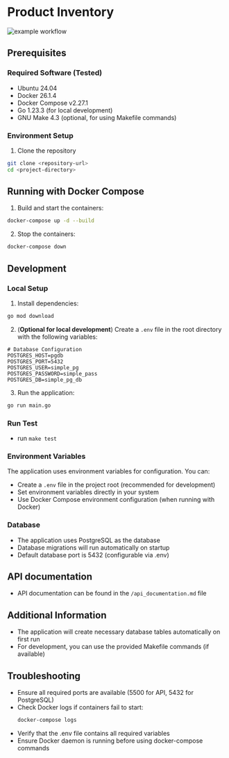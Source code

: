 # Product Inventory
![example workflow](https://github.com/qoojung/product-inventory/actions/workflows/go.yml/badge.svg)
## Prerequisites

### Required Software (Tested)
- Ubuntu 24.04
- Docker 26.1.4
- Docker Compose v2.27.1
- Go 1.23.3 (for local development)
- GNU Make 4.3 (optional, for using Makefile commands)

### Environment Setup

1. Clone the repository
```bash
git clone <repository-url>
cd <project-directory>
```
## Running with Docker Compose

1. Build and start the containers:
```bash
docker-compose up -d --build
```

2. Stop the containers:
```bash
docker-compose down
```

## Development

### Local Setup

1. Install dependencies:
```bash
go mod download
```

2. (**Optional for local development**) Create a `.env` file in the root directory with the following variables:
```env
# Database Configuration
POSTGRES_HOST=pgdb
POSTGRES_PORT=5432
POSTGRES_USER=simple_pg
POSTGRES_PASSWORD=simple_pass
POSTGRES_DB=simple_pg_db
```


3. Run the application:
```bash
go run main.go
```
### Run Test
- run `make test` 

### Environment Variables
The application uses environment variables for configuration. You can:
- Create a `.env` file in the project root (recommended for development)
- Set environment variables directly in your system
- Use Docker Compose environment configuration (when running with Docker)

### Database
- The application uses PostgreSQL as the database
- Database migrations will run automatically on startup
- Default database port is 5432 (configurable via .env)

## API documentation
- API documentation can be found in the `/api_documentation.md` file

## Additional Information
- The application will create necessary database tables automatically on first run
- For development, you can use the provided Makefile commands (if available)

## Troubleshooting
- Ensure all required ports are available (5500 for API, 5432 for PostgreSQL)
- Check Docker logs if containers fail to start:
  ```bash
  docker-compose logs
  ```
- Verify that the .env file contains all required variables
- Ensure Docker daemon is running before using docker-compose commands

